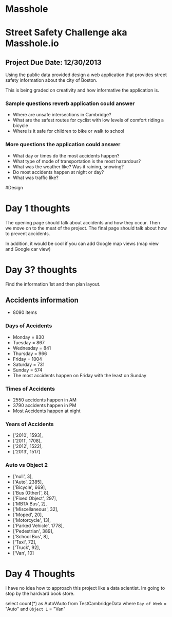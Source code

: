 Masshole
===========

# Street Safety Challenge aka Masshole.io
## Project Due Date: 12/30/2013

Using the public data provided design a web application that provides street safety information about the city of Boston.

This is being graded on creativity and how informative the application is.

### Sample questions reverb application could answer
* Where are unsafe intersections in Cambridge?
* What are the safest routes for cyclist with low levels of comfort riding a bicycle
* Where is it safe for children to bike or walk  to school

### More questions the application could answer
* What day or times do the most accidents happen?
* What type of mode of transportation is the most hazardous?
* What was the weather like? Was it raining, snowing?
* Do most accidents happen at night or day?
* What was traffic like?

#Design


# Day 1 thoughts

The opening page should talk about accidents and how they occur. Then we move on to the meat of the project. The final page should talk about how to prevent  accidents.

In addition, it would be cool if you can add Google map views (map view and Google car view)

# Day 3? thoughts
 Find the information 1st and then plan layout.
## Accidents information
* 8090 items

### Days of Accidents
* Monday = 830
* Tuesday = 867
* Wednesday = 841
* Thursday = 966
* Friday = 1004
* Saturday = 731
* Sunday = 574
* The most accidents happen on Friday with the least on Sunday

### Times of Accidents
* 2550 accidents happen in AM
* 3790 accidents happen in PM
* Most Accidents happen at night
### Years of Accidents
* ['2010',  1593],
* ['2011',  1708],
* ['2012',  1522],
* ['2013',  1517]

### Auto vs Object 2
* ['null',  3],
* ['Auto',  2385],
* ['Bicycle',  669],
* ['Bus (Other)',  8],
* ['Fixed Object',  297],
* ['MBTA Bus',  2],
* ['Miscellaneous',  32],
* ['Moped',  20],
* ['Motorcycle',  13],
* ['Parked Vehicle',  1778],
* ['Pedestrian',  389],
* ['School Bus',  8],
* ['Taxi',  72],
* ['Truck',  92],
* ['Van',  10]




# Day 4 Thoughts
I have no idea how to approach this project like a data scientist. Im going to stop by the hardvard book store.

select count(*) as AutoVAuto from TestCambridgeData
where `Day of Week` = "Auto" and `Object 1` = "Van"
